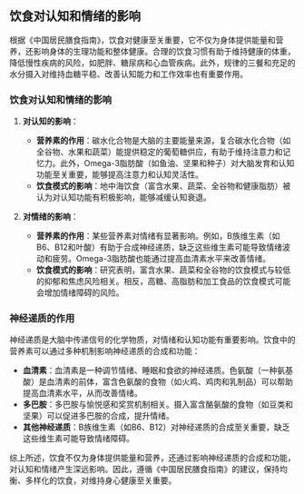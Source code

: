 ## 饮食对认知和情绪的影响

根据《中国居民膳食指南》，饮食对健康至关重要，它不仅为身体提供能量和营养，还影响身体的生理功能和整体健康。合理的饮食习惯有助于维持健康的体重，降低慢性疾病的风险，如肥胖、糖尿病和心血管疾病。此外，规律的三餐和充足的水分摄入对维持血糖平稳、改善认知能力和工作效率也有重要作用。

### 饮食对认知和情绪的影响

1. **对认知的影响**：
   
   - **营养素的作用**：碳水化合物是大脑的主要能量来源，复合碳水化合物（如全谷物、水果和蔬菜）能提供稳定的葡萄糖供应，有助于维持注意力和记忆力。此外，Omega-3脂肪酸（如鱼油、坚果和种子）对大脑发育和认知功能至关重要，能够提高注意力和认知灵活性。
   - **饮食模式的影响**：地中海饮食（富含水果、蔬菜、全谷物和健康脂肪）被认为对认知功能有积极影响，能够减缓认知衰退。

2. **对情绪的影响**：
   
   - **营养素的作用**：某些营养素对情绪有显著影响。例如，B族维生素（如B6、B12和叶酸）有助于合成神经递质，缺乏这些维生素可能导致情绪波动和疲劳。Omega-3脂肪酸也能通过提高血清素水平来改善情绪。
   - **饮食模式的影响**：研究表明，富含水果、蔬菜和全谷物的饮食模式与较低的抑郁和焦虑风险相关。相反，高糖、高脂肪和加工食品的饮食模式可能会增加情绪障碍的风险。

### 神经递质的作用

神经递质是大脑中传递信号的化学物质，对情绪和认知功能有重要影响。饮食中的营养素可以通过多种机制影响神经递质的合成和功能：

- **血清素**：血清素是一种调节情绪、睡眠和食欲的神经递质。色氨酸（一种氨基酸）是血清素的前体，富含色氨酸的食物（如火鸡、鸡肉和乳制品）可以帮助提高血清素水平，从而改善情绪。
- **多巴胺**：多巴胺与愉悦感和奖赏机制相关。摄入富含酪氨酸的食物（如豆类和坚果）可以促进多巴胺的合成，提升情绪。
- **其他神经递质**：B族维生素（如B6、B12）对神经递质的合成至关重要，缺乏这些维生素可能导致情绪障碍。

综上所述，饮食不仅为身体提供能量和营养，还通过影响神经递质的合成和功能，对认知和情绪产生深远影响。因此，遵循《中国居民膳食指南》的建议，保持均衡、多样化的饮食，对维持身心健康至关重要。


